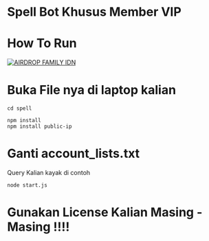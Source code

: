 # Spell Bot Khusus Member VIP

# How To Run
[![AIRDROP FAMILY IDN](https://github.com/AirDropFamilyIDN/BOT-Ocean/blob/main/downlaod.png)](https://github.com/AirDropFamilyIDN/BOT-Ocean/blob/main/downlaod.png)

# Buka File nya di laptop kalian
```
cd spell
```
```
npm install
npm install public-ip
```
# Ganti account_lists.txt 
Query Kalian kayak di contoh
```
node start.js
```
# Gunakan License Kalian Masing - Masing !!!!
